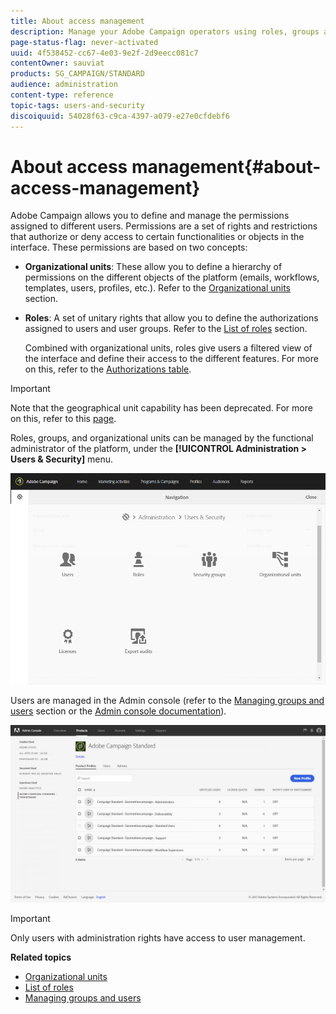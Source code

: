 ```yaml
---
title: About access management
description: Manage your Adobe Campaign operators using roles, groups and organizational units.
page-status-flag: never-activated
uuid: 4f538452-cc67-4e03-9e2f-2d9eecc081c7
contentOwner: sauviat
products: SG_CAMPAIGN/STANDARD
audience: administration
content-type: reference
topic-tags: users-and-security
discoiquuid: 54028f63-c9ca-4397-a079-e27e0cfdebf6
---
```


# About access management{#about-access-management}

Adobe Campaign allows you to define and manage the permissions assigned to different users. Permissions are a set of rights and restrictions that authorize or deny access to certain functionalities or objects in the interface. These permissions are based on two concepts:

* **Organizational units**: These allow you to define a hierarchy of permissions on the different objects of the platform (emails, workflows, templates, users, profiles, etc.). Refer to the [Organizational units](../../administration/using/organizational-units.md) section.
* **Roles**: A set of unitary rights that allow you to define the authorizations assigned to users and user groups. Refer to the [List of roles](../../administration/using/list-of-roles.md) section.

  Combined with organizational units, roles give users a filtered view of the interface and define their access to the different features. For more on this, refer to the [Authorizations table](https://docs.campaign.adobe.com/doc/standard/en/Technotes/AdobeCampaign-ACSRights.pdf).

>[!IMPORTANT]
>
>Note that the geographical unit capability has been deprecated. For more on this, refer to this [page](https://helpx.adobe.com/campaign/kb/acs-deprecated-and-removed-features.html).

Roles, groups, and organizational units can be managed by the functional administrator of the platform, under the **[!UICONTROL Administration > Users & Security]** menu. 

![](assets/user_management_1.png)

Users are managed in the Admin console (refer to the [Managing groups and users](../../administration/using/managing-groups-and-users.md) section or the [Admin console documentation](https://helpx.adobe.com/enterprise/managing/user-guide.html)).

![](assets/user_management_6.png)

>[!IMPORTANT]
>
>Only users with administration rights have access to user management.

**Related topics**

* [Organizational units](../../administration/using/organizational-units.md)
* [List of roles](../../administration/using/list-of-roles.md)
* [Managing groups and users](../../administration/using/managing-groups-and-users.md)

